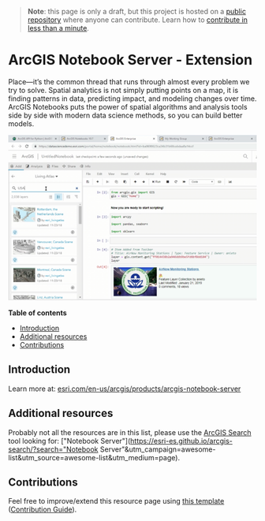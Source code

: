> **Note**: this page is only a draft, but this project is hosted on a [public repository](https://github.com/hhkaos/awesome-arcgis) where anyone can contribute. Learn how to [contribute in less than a minute](https://github.com/hhkaos/awesome-arcgis/blob/master/CONTRIBUTING.md#contributions).

# ArcGIS Notebook Server - Extension

Place—it’s the common thread that runs through almost every problem we try to solve. Spatial analytics is not simply putting points on a map, it is finding patterns in data, predicting impact, and modeling changes over time. ArcGIS Notebooks puts the power of spatial algorithms and analysis tools side by side with modern data science methods, so you can build better models.   

![ArcGIS Notebook Server - Extension Screenshot](../../product-thumbnails/arcgis-notebooks-server.png)  

<!-- START doctoc generated TOC please keep comment here to allow auto update -->
<!-- DON'T EDIT THIS SECTION, INSTEAD RE-RUN doctoc TO UPDATE -->
**Table of contents**

- [Introduction](#introduction)
- [Additional resources](#additional-resources)
- [Contributions](#contributions)

<!-- END doctoc generated TOC please keep comment here to allow auto update -->

## Introduction

Learn more at: [esri.com/en-us/arcgis/products/arcgis-notebook-server](https://www.esri.com/en-us/arcgis/products/arcgis-notebook-server)

## Additional resources

Probably not all the resources are in this list, please use the [ArcGIS Search](https://esri-es.github.io/arcgis-search/) tool looking for: ["Notebook Server"](https://esri-es.github.io/arcgis-search/?search="Notebook Server"&utm_campaign=awesome-list&utm_source=awesome-list&utm_medium=page).

## Contributions

Feel free to improve/extend this resource page using [this template](https://github.com/hhkaos/awesome-arcgis/blob/master/templates/PRODUCT_PAGE_TEMPLATE.md) ([Contribution Guide](https://github.com/hhkaos/awesome-arcgis/blob/master/CONTRIBUTING.md)).
